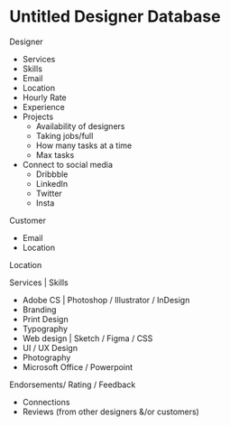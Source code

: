 # Untitled Designer Database

Designer
* Services
* Skills
* Email
* Location
* Hourly Rate
* Experience
* Projects
  * Availability of designers
  * Taking jobs/full
  * How many tasks at a time
  * Max tasks
* Connect to social media
  * Dribbble
  * LinkedIn
  * Twitter
  * Insta

Customer
* Email
* Location

Location
<br>

Services | Skills
* Adobe CS | Photoshop / Illustrator / InDesign
* Branding
* Print Design
* Typography
* Web design | Sketch / Figma / CSS
* UI / UX Design
* Photography
* Microsoft Office / Powerpoint

Endorsements/ Rating / Feedback
* Connections
* Reviews (from other designers &/or customers)
